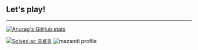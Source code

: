 ## Let's play!

---
[![Anurag's GitHub stats](https://github-readme-stats.vercel.app/api?username=onCloudzz&theme=dark)](https://github.com/onCloudzz/github-readme-stats)

[![Solved.ac
프로필](http://mazassumnida.wtf/api/v2/generate_badge?boj=por3)](https://solved.ac/por3)
![mazandi profile](http://mazandi.herokuapp.com/api?handle=por3&theme=dark)


